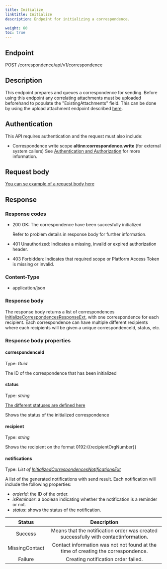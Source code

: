 ```yaml
---
title: Initialize
linktitle: Initialize
description: Endpoint for initializing a correspondence.

weight: 60
toc: true
---
```


## Endpoint

POST /correspondence/api/v1/correspondence

## Description
This endpoint prepares and queues a correspondence for sending. Before using this endpoint any correlating attachments must be uploaded beforehand to populate the "ExistingAttachments" field. This can be done by using the upload attachment endpoint described [here](https://docs.altinn.studio/api/correspondence/spec/#/Attachment/post_correspondence_api_v1_attachment__attachmentId__upload).

<!-- (will add link here when doc is ready) -->

## Authentication

This API requires authentication and the request must also include:

- Correspondence write scope __altinn:correspondence.write__ (for external system callers)
See [Authentication and Authorization](/notifications/reference/api/#authentication--authorization) for more information.

## Request body
[You can se example of a request body here](https://docs.altinn.studio/api/correspondence/spec/#/Correspondence/post_correspondence_api_v1_correspondence)


## Response

### Response codes
- 200 OK: The correspondence have been succesfully initialized

  Refer to problem details in response body for further information.
- 401 Unauthorized: Indicates a missing, invalid or expired authorization header.
- 403 Forbidden: Indicates that required scope or Platform Access Token is missing or invalid.

### Content-Type
- application/json

### Response body 
The response body returns a list of correspondences [InitializeCorrespondencesResponseExt](https://github.com/Altinn/altinn-correspondence/blob/main/src/Altinn.Correspondence.API/Models/InitializeCorrespondencesResponseExt.cs), 
with one correspondence for each recipient. Each correspondence can have multiple different recipients where each recipients will be given a unique correspondenceId, status, etc.

### Response body properties

#### correspondenceId
Type: _Guid_

The ID of the correspondence that has been initialized

#### status
Type: _string_ 

[The different statuses are defined here](https://github.com/Altinn/altinn-correspondence/blob/main/src/Altinn.Correspondence.API/Models/Enums/CorrespondenceStatusExt.cs)

Shows the status of the initialized correspondence

#### recipient
Type: _string_

Shows the recipient on the format 0192:{{recipientOrgNumber}}


#### notifications
Type: _List of [InitializedCorrespondencesNotificationsExt](https://docs.altinn.studio/api/correspondence/spec/#/Correspondence/post_correspondence_api_v1_correspondence)_

A list of the generated notifications with send result.
Each notification will include the following properties: 
  - _orderId_: the ID of the order.
  - _isReminder_: a boolean indicating whether the notification is a reminder or not.
  - _status_: shows the status of the notification.

| Status                        | Description       |
|:-----------------------------:|:-----------------:|
| Success                       | Means that the notification order was created successfully with contactinformation.|
| MissingContact                | Contact information was not not found at the time of creating the correspondence.|
| Failure                       | Creating notification order failed.|
